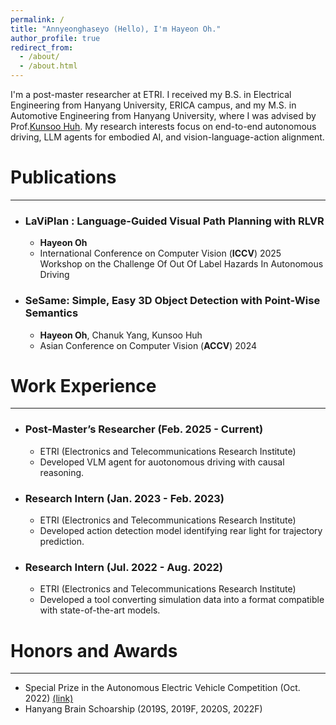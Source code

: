 ```yaml
---
permalink: /
title: "Annyeonghaseyo (Hello), I'm Hayeon Oh."
author_profile: true
redirect_from: 
  - /about/
  - /about.html
---
```

I'm a post-master researcher at ETRI. I received my B.S. in Electrical Engineering from Hanyang University, ERICA campus, and my M.S. in Automotive Engineering from Hanyang University, where I was advised by Prof.[Kunsoo Huh](https://archi.hanyang.ac.kr/src/lab_mmc.php). My research interests focus on end-to-end autonomous driving, LLM agents for embodied AI, and vision-language-action alignment.

# Publications

---

- ### LaViPlan : Language-Guided Visual Path Planning with RLVR

  - **Hayeon Oh**
  - International Conference on Computer Vision (**ICCV**) 2025 Workshop on the Challenge Of Out Of Label Hazards In Autonomous Driving
- ### SeSame: Simple, Easy 3D Object Detection with Point-Wise Semantics

  - **Hayeon Oh**, Chanuk Yang, Kunsoo Huh
  - Asian Conference on Computer Vision (**ACCV**) 2024



# Work Experience

---

- ### Post-Master’s Researcher (Feb. 2025 - Current)

  - ETRI (Electronics and Telecommunications Research Institute)
  - Developed VLM agent for auotonomous driving with causal reasoning.
- ### Research Intern (Jan. 2023 - Feb. 2023)

  - ETRI (Electronics and Telecommunications Research Institute)
  - Developed action detection model identifying rear light for trajectory prediction.
- ### Research Intern (Jul. 2022 - Aug. 2022)

  - ETRI (Electronics and Telecommunications Research Institute)
  - Developed a tool converting simulation data into a format compatible with state-of-the-art models.


# Honors and Awards

---

- Special Prize in the Autonomous Electric Vehicle Competition (Oct. 2022) [(link)](https://www.motorgraph.com/news/articleView.html?idxno=30990)
- Hanyang Brain Schoarship (2019S, 2019F, 2020S, 2022F)
